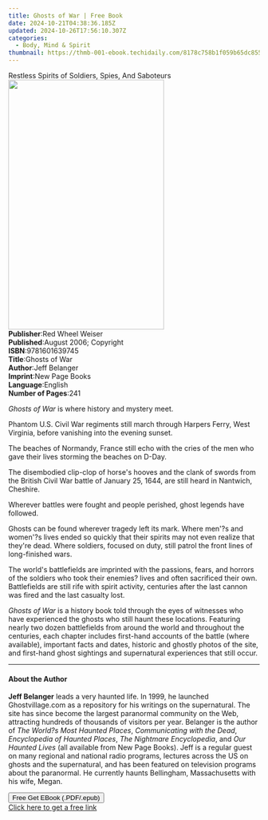 ```yaml
---
title: Ghosts of War | Free Book
date: 2024-10-21T04:38:36.185Z
updated: 2024-10-26T17:56:10.307Z
categories:
  - Body, Mind & Spirit
thumbnail: https://thmb-001-ebook.techidaily.com/8178c758b1f059b65dc85525b0a850156cfcc7894aec1f15ee91707c8e8a0b76.jpg
---
```

<main id="book-container">
  <div class="flex flex-col">
    <div class="book-brief flex-1 py-6 px-4 sm:p-6 md:py-10 md:px-8">
      <!-- brief-->
      <div class="book-brief-main">
        Restless Spirits of Soldiers, Spies, And Saboteurs
      </div>
    </div>
    <div
      class="book-meta-info flex-1 grid gap-4 col-start-1 col-end-3 row-start-1 sm:mb-6 sm:grid-cols-4 lg:gap-6 lg:col-start-2 lg:row-end-6 lg:row-span-6 lg:mb-0"
    >
      <div
        class="book-meta-info-left place-content-center mt-4 p-4 text-sm leading-6 col-start-2 col-span-2 dark:text-slate-400"
      >
        <img
          class="w-full h-500 object-cover rounded-lg sm:h-255 sm:col-span-2 lg:col-span-full"
          src="https://img-001-ebook.techidaily.com/bab9911414677c212778c3ffded76a634a592a5346f2b064dfbc41f52e655484.jpg"
          alt=""
          width="312"
          height="500"
        />
      </div>
      <div
        class="book-meta-info-right mt-2 col-start-1 row-start-2 col-span-3 self-center"
      >
        <!-- meta data  -->
        <div class="flex flex-col px-4 md:px-8">
          <div class="flex-1">
            <strong>Publisher</strong>:<span class="px-2"
              >Red Wheel Weiser</span
            >
          </div>
          <div class="flex-1">
            <strong>Published</strong>:<span class="px-2"
              >August 2006; Copyright</span
            >
          </div>
          <div class="flex-1">
            <strong>ISBN</strong>:<span class="px-2">9781601639745</span>
          </div>
          <div class="flex-1">
            <strong>Title</strong>:<span class="px-2">Ghosts of War</span>
          </div>
          <div class="flex-1">
            <strong>Author</strong>:<span class="px-2">Jeff Belanger</span>
          </div>
          <div class="flex-1">
            <strong>Imprint</strong>:<span class="px-2">New Page Books</span>
          </div>
          <div class="flex-1">
            <strong>Language</strong>:<span class="px-2">English</span>
          </div>
          <div class="flex-1">
            <strong>Number of Pages</strong>:<span class="px-2">241</span>
          </div>
        </div>
      </div>
    </div>
    <div class="book-description flex-1 py-6 px-4 sm:p-6 md:py-10 md:px-8">
      <div class="book-description-main">
        <div accordion-content="" id="description">
          <p><i>Ghosts of War</i> is where history and mystery meet.</p>
          <p>
            Phantom U.S. Civil War regiments still march through Harpers Ferry,
            West Virginia, before vanishing into the evening sunset.
          </p>
          <p>
            The beaches of Normandy, France still echo with the cries of the men
            who gave their lives storming the beaches on D-Day.
          </p>
          <p>
            The disembodied clip-clop of horse's hooves and the clank of swords
            from the British Civil War battle of January 25, 1644, are still
            heard in Nantwich, Cheshire.
          </p>
          <p>
            Wherever battles were fought and people perished, ghost legends have
            followed.
          </p>
          <p>
            Ghosts can be found wherever tragedy left its mark. Where men'?s and
            women'?s lives ended so quickly that their spirits may not even
            realize that they're dead. Where soldiers, focused on duty, still
            patrol the front lines of long-finished wars.
          </p>
          <p>
            The world's battlefields are imprinted with the passions, fears, and
            horrors of the soldiers who took their enemies? lives and often
            sacrificed their own. Battlefields are still rife with spirit
            activity, centuries after the last cannon was fired and the last
            casualty lost.
          </p>
          <p>
            <i>Ghosts of War</i> is a history book told through the eyes of
            witnesses who have experienced the ghosts who still haunt these
            locations. Featuring nearly two dozen battlefields from around the
            world and throughout the centuries, each chapter includes first-hand
            accounts of the battle (where available), important facts and dates,
            historic and ghostly photos of the site, and first-hand ghost
            sightings and supernatural experiences that still occur.
          </p>
        </div>
        <div class="accordion-fader"></div>
      </div>
    </div>
    <div class="book-excerpts flex-1 py-6 px-4 sm:p-6 md:py-10 md:px-8">
      <!-- excerpts-->
      <div class="book-excerpts-main">
        <hr />
        <h4 class="placeholder placeholder-heading">
          <span>About the Author</span>
        </h4>
        <p>
          <b>Jeff Belanger</b> leads a very haunted life. In 1999, he launched
          Ghostvillage.com as a repository for his writings on the supernatural.
          The site has since become the largest paranormal community on the Web,
          attracting hundreds of thousands of visitors per year. Belanger is the
          author of <i>The World?s Most Haunted Places</i>,
          <i>Communicating with the Dead</i>,
          <i>Encyclopedia of Haunted Places</i>,
          <i>The Nightmare Encyclopedia</i>, and <i>Our Haunted Lives</i> (all
          available from New Page Books). Jeff is a regular guest on many
          regional and national radio programs, lectures across the US on ghosts
          and the supernatural, and has been featured on television programs
          about the paranormal. He currently haunts Bellingham, Massachusetts
          with his wife, Megan.
        </p>
      </div>
    </div>
    <div
      class="book-about-author flex-1 py-6 px-4 sm:p-6 md:py-10 md:px-8"
    ></div>
    <div class="book-free-get flex-1 py-6 px-4 sm:p-6 md:py-10 md:px-8">
      <button
        id="btn-free-get"
        class="bg-blue-500 hover:bg-blue-700 text-white font-bold py-2 px-4 rounded"
      >
        Free Get EBook (.PDF/.epub)
      </button>
      <div id="countdown-display" class="px-2 text-lg mt-2"></div>
      <a
        id="free-link"
        class="hidden bg-blue-500 hover:bg-blue-700 text-white font-bold py-2 px-4 rounded"
        href="https://www.ebooks.com/en-us/book/138621378/ghosts-of-war/jeff-belanger/"
        target="_blank"
        >Click here to get a free link</a
      >
    </div>
    <script>
      let countdownTime = 0;
      let countdownInterval = null;
      document
        .getElementById('btn-free-get')
        .addEventListener('click', startCountdown);
      function startCountdown() {
        countdownTime = new Date().getTime() + 60000 * 3;
        countdownInterval = setInterval(updateCountdown, 1000);
        document.getElementById('btn-free-get').disabled = true;
        document
          .getElementById('btn-free-get')
          .classList.add('bg-gray-500', 'cursor-not-allowed');
      }
      function updateCountdown() {
        let currentTime = new Date().getTime();
        let timeLeft = countdownTime - currentTime;
        let secondsLeft = Math.floor(timeLeft / 1000);
        document.getElementById('countdown-display').innerHTML =
          `Remaining time: ${secondsLeft} seconds.`;
        if (secondsLeft <= 0) {
          clearInterval(countdownInterval);
          document.getElementById('btn-free-get').classList.add('hidden');
          document.getElementById('free-link').classList.remove('hidden');
          document.getElementById('countdown-display').innerHTML = '';
        }
      }
    </script>
  </div>
</main>

<ins class="adsbygoogle"
      style="display:block"
      data-ad-client="ca-pub-7571918770474297"
      data-ad-slot="8358498916"
      data-ad-format="auto"
      data-full-width-responsive="true"></ins>
    